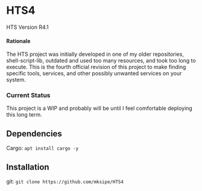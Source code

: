 # HTS4

HTS Version R4.1

#### Rationale

The HTS project was initially developed in one of my older repositories, shell-script-lib, outdated and used too many resources, and took too long to execute. This is the fourth official revision of this project to make finding specific tools, services, and other possibly unwanted services on your system.

### Current Status

This project is a WIP and probably will be until I feel comfortable deploying this long term. 

## Dependencies

Cargo: `apt install cargo -y`

## Installation

git: `git clone https://github.com/mksipe/HTS4`

